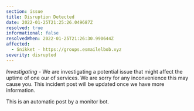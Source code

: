 ```yaml
---
section: issue
title: Disruption Detected
date: 2022-01-25T21:25:26.049687Z
resolved: true
informational: false
resolvedWhen: 2022-01-25T21:26:30.990644Z
affected:
  - Snikket - https://groups.esmailelbob.xyz
severity: disrupted
---
```

*Investigating* - We are investigating a potential issue that might affect the uptime of one our of services. We are sorry for any inconvenience this may cause you. This incident post will be updated once we have more information.

This is an automatic post by a monitor bot.
        